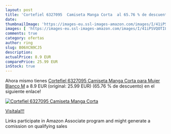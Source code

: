 ```yaml
---
layout: post
title: 'Cortefiel 6327095  Camiseta Manga Corta  al 65.76 % de descuento'
date: 
thumbnailImage: 'https://images-eu.ssl-images-amazon.com/images/I/41iPSVQOTIL._SL200_.jpg'
images: [ 'https://images-eu.ssl-images-amazon.com/images/I/41iPSVQOTIL._SL200_.jpg' ]
comments: true
category: ofertas
author: ring
slug: B06XCN9CJ5
description:
actualPrice: 8.9 EUR
comparePrice: 25.99 EUR
inStock: true
---
```


Ahora mismo tienes [Cortefiel 6327095  Camiseta Manga Corta para Mujer  Blanco  M](https://www.amazon.es/dp/B06XCN9CJ5/?tag=tolees-21) a 8.9 EUR (original: 25.99 EUR) (65.76 %  de descuento) en el siguiente enlace!

[![Cortefiel 6327095  Camiseta Manga Corta ](https://images-eu.ssl-images-amazon.com/images/I/41iPSVQOTIL._SL200_.jpg)](https://www.amazon.es/dp/B06XCN9CJ5/?tag=tolees-21)

[Visítala!!!](https://www.amazon.es/dp/B06XCN9CJ5/?tag=tolees-21)

Links participate in Amazon Associate program and might generate a comission on qualifying sales
